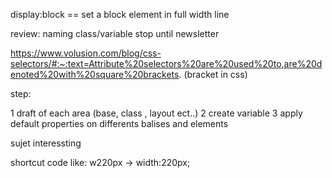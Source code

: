 display:block == set a block element in full width line 

review: naming class/variable
stop until newsletter


https://www.volusion.com/blog/css-selectors/#:~:text=Attribute%20selectors%20are%20used%20to,are%20denoted%20with%20square%20brackets. (bracket in css)



step:

1 draft of each area (base, class , layout ect..)
2 create variable 
3 apply default properties on differents balises and elements

sujet interessting

shortcut code like: w220px -> width:220px;